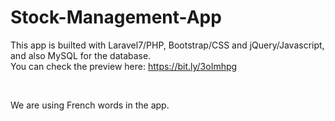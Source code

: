 # Stock-Management-App
This app is builted with Laravel7/PHP, Bootstrap/CSS and jQuery/Javascript, and also MySQL for the database. <br/>
You can check the preview here: https://bit.ly/3oImhpg

<br/>

We are using French words in the app.

<br/>
